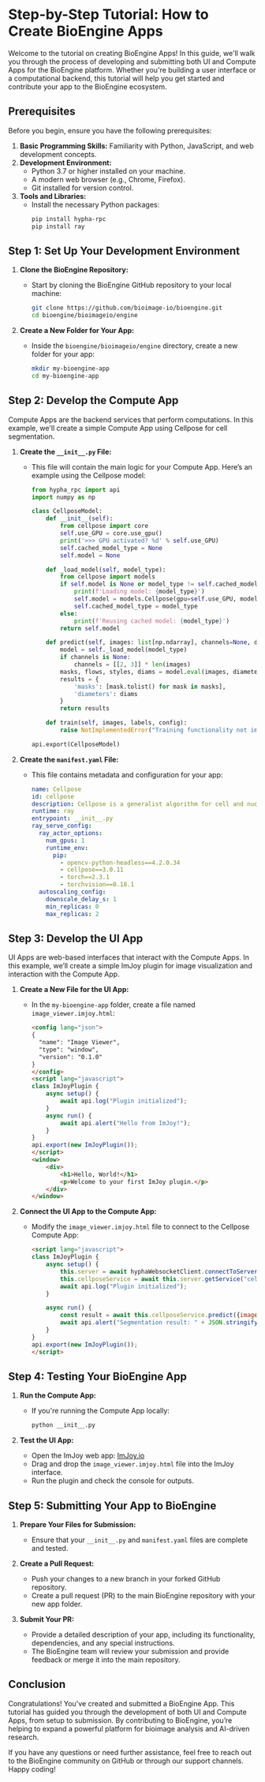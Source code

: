 # Step-by-Step Tutorial: How to Create BioEngine Apps

Welcome to the tutorial on creating BioEngine Apps! In this guide, we'll walk you through the process of developing and submitting both UI and Compute Apps for the BioEngine platform. Whether you're building a user interface or a computational backend, this tutorial will help you get started and contribute your app to the BioEngine ecosystem.

## Prerequisites

Before you begin, ensure you have the following prerequisites:

1. **Basic Programming Skills:** Familiarity with Python, JavaScript, and web development concepts.
2. **Development Environment:**
   - Python 3.7 or higher installed on your machine.
   - A modern web browser (e.g., Chrome, Firefox).
   - Git installed for version control.
3. **Tools and Libraries:**
   - Install the necessary Python packages:
     ```bash
     pip install hypha-rpc
     pip install ray
     ```

## Step 1: Set Up Your Development Environment

1. **Clone the BioEngine Repository:**
   - Start by cloning the BioEngine GitHub repository to your local machine:
     ```bash
     git clone https://github.com/bioimage-io/bioengine.git
     cd bioengine/bioimageio/engine
     ```

2. **Create a New Folder for Your App:**
   - Inside the `bioengine/bioimageio/engine` directory, create a new folder for your app:
     ```bash
     mkdir my-bioengine-app
     cd my-bioengine-app
     ```

## Step 2: Develop the Compute App

Compute Apps are the backend services that perform computations. In this example, we'll create a simple Compute App using Cellpose for cell segmentation.

1. **Create the `__init__.py` File:**
   - This file will contain the main logic for your Compute App. Here’s an example using the Cellpose model:
     ```python
     from hypha_rpc import api
     import numpy as np

     class CellposeModel:
         def __init__(self):
             from cellpose import core
             self.use_GPU = core.use_gpu()
             print('>>> GPU activated? %d' % self.use_GPU)
             self.cached_model_type = None
             self.model = None

         def _load_model(self, model_type):
             from cellpose import models
             if self.model is None or model_type != self.cached_model_type:
                 print(f'Loading model: {model_type}')
                 self.model = models.Cellpose(gpu=self.use_GPU, model_type=model_type)
                 self.cached_model_type = model_type
             else:
                 print(f'Reusing cached model: {model_type}')
             return self.model

         def predict(self, images: list[np.ndarray], channels=None, diameter=None, flow_threshold=None, model_type='cyto3'):
             model = self._load_model(model_type)
             if channels is None:
                 channels = [[2, 3]] * len(images)
             masks, flows, styles, diams = model.eval(images, diameter=diameter, flow_threshold=flow_threshold, channels=channels)
             results = {
                 'masks': [mask.tolist() for mask in masks],
                 'diameters': diams
             }
             return results

         def train(self, images, labels, config):
             raise NotImplementedError("Training functionality not implemented yet")

     api.export(CellposeModel)
     ```

2. **Create the `manifest.yaml` File:**
   - This file contains metadata and configuration for your app:
     ```yaml
     name: Cellpose
     id: cellpose
     description: Cellpose is a generalist algorithm for cell and nucleus segmentation
     runtime: ray
     entrypoint: __init__.py
     ray_serve_config:
       ray_actor_options:
         num_gpus: 1
         runtime_env:
           pip:
             - opencv-python-headless==4.2.0.34
             - cellpose==3.0.11
             - torch==2.3.1
             - torchvision==0.18.1 
       autoscaling_config:
         downscale_delay_s: 1
         min_replicas: 0
         max_replicas: 2
     ```

## Step 3: Develop the UI App

UI Apps are web-based interfaces that interact with the Compute Apps. In this example, we’ll create a simple ImJoy plugin for image visualization and interaction with the Compute App.

1. **Create a New File for the UI App:**
   - In the `my-bioengine-app` folder, create a file named `image_viewer.imjoy.html`:
     ```html
     <config lang="json">
     {
       "name": "Image Viewer",
       "type": "window",
       "version": "0.1.0"
     }
     </config>
     <script lang="javascript">
     class ImJoyPlugin {
         async setup() {
             await api.log("Plugin initialized");
         }
         async run() {
             await api.alert("Hello from ImJoy!");
         }
     }
     api.export(new ImJoyPlugin());
     </script>
     <window>
         <div>
             <h1>Hello, World!</h1>
             <p>Welcome to your first ImJoy plugin.</p>
         </div>
     </window>
     ```

2. **Connect the UI App to the Compute App:**
   - Modify the `image_viewer.imjoy.html` file to connect to the Cellpose Compute App:
     ```html
     <script lang="javascript">
     class ImJoyPlugin {
         async setup() {
             this.server = await hyphaWebsocketClient.connectToServer({"server_url": "https://ai.imjoy.io"});
             this.cellposeService = await this.server.getService("cellpose");
             await api.log("Plugin initialized");
         }

         async run() {
             const result = await this.cellposeService.predict({images: [/* image data */]});
             await api.alert("Segmentation result: " + JSON.stringify(result));
         }
     }
     api.export(new ImJoyPlugin());
     </script>
     ```

## Step 4: Testing Your BioEngine App

1. **Run the Compute App:**
   - If you're running the Compute App locally:
     ```bash
     python __init__.py
     ```

2. **Test the UI App:**
   - Open the ImJoy web app: [ImJoy.io](https://imjoy.io/#/app)
   - Drag and drop the `image_viewer.imjoy.html` file into the ImJoy interface.
   - Run the plugin and check the console for outputs.

## Step 5: Submitting Your App to BioEngine

1. **Prepare Your Files for Submission:**
   - Ensure that your `__init__.py` and `manifest.yaml` files are complete and tested.

2. **Create a Pull Request:**
   - Push your changes to a new branch in your forked GitHub repository.
   - Create a pull request (PR) to the main BioEngine repository with your new app folder.

3. **Submit Your PR:**
   - Provide a detailed description of your app, including its functionality, dependencies, and any special instructions.
   - The BioEngine team will review your submission and provide feedback or merge it into the main repository.

## Conclusion

Congratulations! You've created and submitted a BioEngine App. This tutorial has guided you through the development of both UI and Compute Apps, from setup to submission. By contributing to BioEngine, you’re helping to expand a powerful platform for bioimage analysis and AI-driven research.

If you have any questions or need further assistance, feel free to reach out to the BioEngine community on GitHub or through our support channels. Happy coding!

